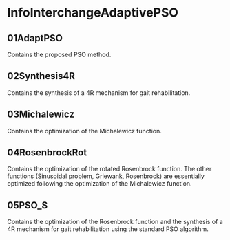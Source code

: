 # InfoInterchangeAdaptivePSO

## 01AdaptPSO
Contains the proposed PSO method.

## 02Synthesis4R
Contains the synthesis of a 4R mechanism for gait rehabilitation.

## 03Michalewicz
Contains the optimization of the Michalewicz function.

## 04RosenbrockRot
Contains the optimization of the rotated Rosenbrock function. The other functions (Sinusoidal problem, Griewank, Rosenbrock) are essentially optimized following the optimization of the Michalewicz function.

## 05PSO_S
Contains the optimization of the Rosenbrock function and the synthesis of a 4R mechanism for gait rehabilitation using the standard PSO algorithm.
